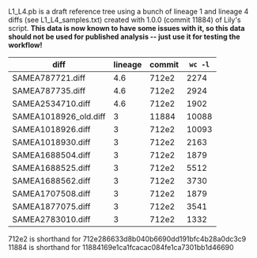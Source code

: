 L1_L4.pb is a draft reference tree using a bunch of lineage 1 and lineage 4 diffs (see L1_L4_samples.txt) created with 1.0.0 (commit 11884) of Lily's script. **This data is now known to have some issues with it, so this data should not be used for published analysis -- just use it for testing the workflow!**


| diff                  | lineage   | commit | `wc -l`|
|-------------------    |---------  |------- | ------ |
| SAMEA787721.diff      | 4.6       | 712e2  |  2274  |
| SAMEA787735.diff      | 4.6       | 712e2  |  2924  |
| SAMEA2534710.diff     | 4.6       | 712e2  |  1902  |
| SAMEA1018926_old.diff | 3         | 11884  | 10088  |
| SAMEA1018926.diff     | 3         | 712e2  | 10093  |
| SAMEA1018930.diff     | 3         | 712e2  |  2163  |
| SAMEA1688504.diff     | 3         | 712e2  |  1879  |
| SAMEA1688525.diff     | 3         | 712e2  |  5512  |
| SAMEA1688562.diff     | 3         | 712e2  |  3730  |
| SAMEA1707508.diff     | 3         | 712e2  |  1879  |
| SAMEA1877075.diff     | 3         | 712e2  |  3541  |
| SAMEA2783010.diff     | 3         | 712e2  |  1332  |

712e2 is shorthand for 712e286633d8b040b6690dd191bfc4b28a0dc3c9
11884 is shorthand for 11884169e1ca1fcacac084fe1ca7301bb1d46690
